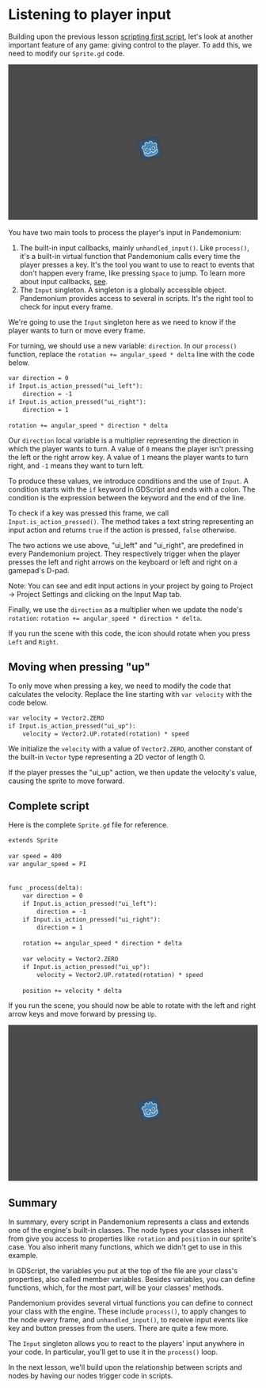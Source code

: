 
# Listening to player input

Building upon the previous lesson [scripting first script](03_scripting_first_script.md), let's look
at another important feature of any game: giving control to the player.
To add this, we need to modify our `Sprite.gd` code.

![](img/scripting_first_script_moving_with_input.gif)

You have two main tools to process the player's input in Pandemonium:

1. The built-in input callbacks, mainly `unhandled_input()`. Like
   `process()`, it's a built-in virtual function that Pandemonium calls every time
   the player presses a key. It's the tool you want to use to react to events
   that don't happen every frame, like pressing `Space` to jump. To learn
   more about input callbacks, [see](../../03_usage/06_inputs/01_inputevent.md).
2. The `Input` singleton. A singleton is a globally accessible object. Pandemonium
   provides access to several in scripts. It's the right tool to check for input
   every frame.

We're going to use the `Input` singleton here as we need to know if the player
wants to turn or move every frame.

For turning, we should use a new variable: `direction`. In our `process()`
function, replace the `rotation += angular_speed * delta` line with the
code below.

```
var direction = 0
if Input.is_action_pressed("ui_left"):
    direction = -1
if Input.is_action_pressed("ui_right"):
    direction = 1

rotation += angular_speed * direction * delta
```

Our `direction` local variable is a multiplier representing the direction in
which the player wants to turn. A value of `0` means the player isn't pressing
the left or the right arrow key. A value of `1` means the player wants to turn
right, and `-1` means they want to turn left.

To produce these values, we introduce conditions and the use of `Input`. A
condition starts with the `if` keyword in GDScript and ends with a colon. The
condition is the expression between the keyword and the end of the line.

To check if a key was pressed this frame, we call `Input.is_action_pressed()`.
The method takes a text string representing an input action and returns `true`
if the action is pressed, `false` otherwise.

The two actions we use above, "ui_left" and "ui_right", are predefined in every
Pandemonium project. They respectively trigger when the player presses the left and
right arrows on the keyboard or left and right on a gamepad's D-pad.

Note: You can see and edit input actions in your project by going to
Project -&gt; Project Settings and clicking on the Input Map tab.

Finally, we use the `direction` as a multiplier when we update the node's
`rotation`: `rotation += angular_speed * direction * delta`.

If you run the scene with this code, the icon should rotate when you press
`Left` and `Right`.

## Moving when pressing "up"

To only move when pressing a key, we need to modify the code that calculates the
velocity. Replace the line starting with `var velocity` with the code below.

```
var velocity = Vector2.ZERO
if Input.is_action_pressed("ui_up"):
    velocity = Vector2.UP.rotated(rotation) * speed
```

We initialize the `velocity` with a value of `Vector2.ZERO`, another
constant of the built-in `Vector` type representing a 2D vector of length 0.

If the player presses the "ui_up" action, we then update the velocity's value,
causing the sprite to move forward.

## Complete script

Here is the complete `Sprite.gd` file for reference.

```
extends Sprite

var speed = 400
var angular_speed = PI


func _process(delta):
    var direction = 0
    if Input.is_action_pressed("ui_left"):
        direction = -1
    if Input.is_action_pressed("ui_right"):
        direction = 1

    rotation += angular_speed * direction * delta

    var velocity = Vector2.ZERO
    if Input.is_action_pressed("ui_up"):
        velocity = Vector2.UP.rotated(rotation) * speed

    position += velocity * delta
```

If you run the scene, you should now be able to rotate with the left and right
arrow keys and move forward by pressing `Up`.

![](img/scripting_first_script_moving_with_input.gif)

## Summary

In summary, every script in Pandemonium represents a class and extends one of the
engine's built-in classes. The node types your classes inherit from give you
access to properties like `rotation` and `position` in our sprite's case.
You also inherit many functions, which we didn't get to use in this example.

In GDScript, the variables you put at the top of the file are your class's
properties, also called member variables. Besides variables, you can define
functions, which, for the most part, will be your classes' methods.

Pandemonium provides several virtual functions you can define to connect your class
with the engine. These include `process()`, to apply changes to the node
every frame, and `unhandled_input()`, to receive input events like key and
button presses from the users. There are quite a few more.

The `Input` singleton allows you to react to the players' input anywhere in
your code. In particular, you'll get to use it in the `process()` loop.

In the next lesson, we'll build upon the relationship between
scripts and nodes by having our nodes trigger code in scripts.

